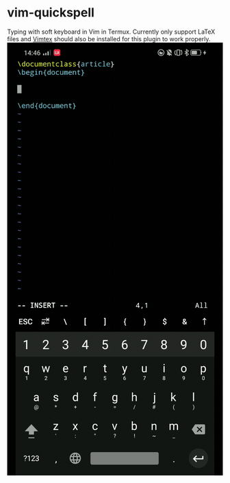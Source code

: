 # vim-quickspell
Typing with soft keyboard in Vim in Termux.
Currently only support LaTeX files and [Vimtex](https://github.com/lervag/vimtex) should also be installed for this plugin to work properly.
![Demo gif](demo.gif?raw=true)


